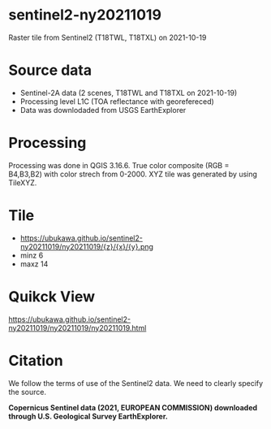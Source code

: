 # sentinel2-ny20211019
Raster tile from Sentinel2 (T18TWL, T18TXL) on 2021-10-19

# Source data
* Sentinel-2A data (2 scenes, T18TWL and T18TXL on 2021-10-19)  
* Processing level L1C (TOA reflectance with georefereced)
* Data was downlodaded from USGS EarthExplorer 

# Processing
Processing was done in QGIS 3.16.6.
True color composite (RGB = B4,B3,B2) with color strech from 0-2000.
XYZ tile was generated by using TileXYZ.

# Tile
* https://ubukawa.github.io/sentinel2-ny20211019/ny20211019/{z}/{x}/{y}.png  
* minz 6   
* maxz 14   

# Quikck View
https://ubukawa.github.io/sentinel2-ny20211019/ny20211019/ny20211019.html

# Citation
We follow the terms of use of the Sentinel2 data. We need to clearly specify the source.  

**Copernicus Sentinel data (2021, EUROPEAN COMMISSION) downloaded through U.S. Geological Survey EarthExplorer.**  


